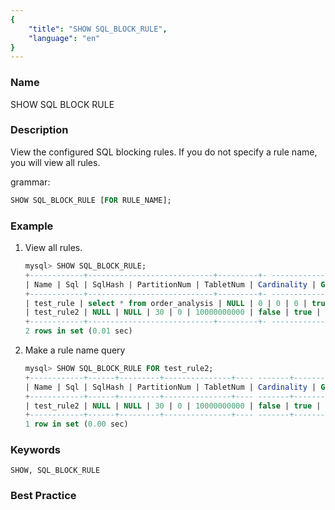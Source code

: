 ```yaml
---
{
    "title": "SHOW SQL_BLOCK_RULE",
    "language": "en"
}
---
```


<!--
Licensed to the Apache Software Foundation (ASF) under one
or more contributor license agreements.  See the NOTICE file
distributed with this work for additional information
regarding copyright ownership.  The ASF licenses this file
to you under the Apache License, Version 2.0 (the
"License"); you may not use this file except in compliance
with the License.  You may obtain a copy of the License at

  http://www.apache.org/licenses/LICENSE-2.0

Unless required by applicable law or agreed to in writing,
software distributed under the License is distributed on an
"AS IS" BASIS, WITHOUT WARRANTIES OR CONDITIONS OF ANY
KIND, either express or implied.  See the License for the
specific language governing permissions and limitations
under the License.
-->



### Name

SHOW SQL BLOCK RULE

### Description

View the configured SQL blocking rules. If you do not specify a rule name, you will view all rules.

grammar:

```sql
SHOW SQL_BLOCK_RULE [FOR RULE_NAME];
```

### Example

1. View all rules.

    ```sql
    mysql> SHOW SQL_BLOCK_RULE;
    +------------+----------------------------+---------+- -------------+------------+-------------+--------+- -------+
    | Name | Sql | SqlHash | PartitionNum | TabletNum | Cardinality | Global | Enable |
    +------------+----------------------------+---------+- -------------+------------+-------------+--------+- -------+
    | test_rule | select * from order_analysis | NULL | 0 | 0 | 0 | true | true |
    | test_rule2 | NULL | NULL | 30 | 0 | 10000000000 | false | true |
    +------------+----------------------------+---------+- -------------+------------+-------------+--------+- -------+
    2 rows in set (0.01 sec)
    ```
    
2. Make a rule name query

    ```sql
    mysql> SHOW SQL_BLOCK_RULE FOR test_rule2;
    +------------+------+---------+---------------+---- -------+-------------+--------+--------+
    | Name | Sql | SqlHash | PartitionNum | TabletNum | Cardinality | Global | Enable |
    +------------+------+---------+---------------+---- -------+-------------+--------+--------+
    | test_rule2 | NULL | NULL | 30 | 0 | 10000000000 | false | true |
    +------------+------+---------+---------------+---- -------+-------------+--------+--------+
    1 row in set (0.00 sec)
    
    ```
    

### Keywords

    SHOW, SQL_BLOCK_RULE

### Best Practice
